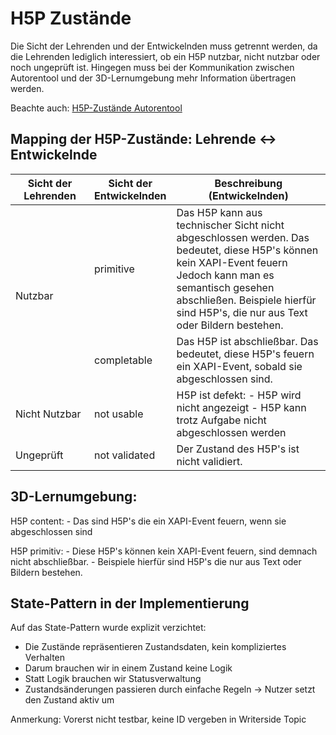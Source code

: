 # H5P Zustände


Die Sicht der Lehrenden und der Entwickelnden muss getrennt werden, da 
die Lehrenden lediglich interessiert, ob ein H5P nutzbar, nicht nutzbar oder
noch ungeprüft ist. Hingegen muss bei der Kommunikation zwischen Autorentool und 
der 3D-Lernumgebung mehr Information übertragen werden.

Beachte auch: [H5P-Zustände Autorentool](H5P-Zustände-Autorentool.md)

## Mapping der H5P-Zustände: Lehrende ↔ Entwickelnde

<table >
  <thead>
    <tr>
      <th style="width: 25%;">Sicht der Lehrenden</th>
      <th style="width: 25%;">Sicht der Entwickelnden</th>
      <th>Beschreibung (Entwickelnden)</th>
    </tr>
  </thead>
  <tbody>
    <tr>
      <td rowspan="2">Nutzbar</td>
      <td>primitive</td>
      <td>
        Das H5P kann aus technischer Sicht nicht abgeschlossen werden.
        Das bedeutet, diese H5P's können kein XAPI-Event feuern
        Jedoch kann man es semantisch gesehen abschließen.
        Beispiele hierfür sind H5P's, die nur aus Text oder Bildern bestehen.
      </td>
    </tr>
    <tr>
      <td>completable</td>
      <td>
        Das H5P ist abschließbar.
        Das bedeutet, diese H5P's feuern ein XAPI-Event, sobald sie abgeschlossen sind.
      </td>
    </tr>
    <tr>
      <td>Nicht Nutzbar</td>
      <td>not usable</td>
      <td>
        H5P ist defekt:
        - H5P wird nicht angezeigt
        - H5P kann trotz Aufgabe nicht abgeschlossen werden
      </td>
    </tr>
    <tr>
      <td>Ungeprüft</td>
      <td>not validated</td>
      <td>Der Zustand des H5P's ist nicht validiert.</td>
    </tr>
  </tbody>
</table>




## 3D-Lernumgebung:
H5P content:
    - Das sind H5P's die ein XAPI-Event feuern, wenn sie abgeschlossen sind

H5P primitiv:
    - Diese H5P's können kein XAPI-Event feuern, sind demnach nicht abschließbar.
        - Beispiele hierfür sind H5P's die nur aus Text oder Bildern bestehen.


## State-Pattern in der Implementierung

Auf das State-Pattern wurde explizit verzichtet:

- Die Zustände repräsentieren Zustandsdaten, kein kompliziertes Verhalten
- Darum brauchen wir in einem Zustand keine Logik
- Statt Logik brauchen wir Statusverwaltung
- Zustandsänderungen passieren durch einfache Regeln 
-> Nutzer setzt den Zustand aktiv um

Anmerkung: Vorerst nicht testbar, keine ID vergeben in Writerside Topic